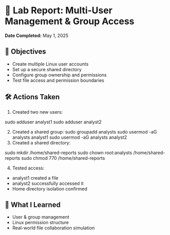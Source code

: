 # 🔐 Lab Report: Multi-User Management & Group Access

**Date Completed:** May 1, 2025

## 🎯 Objectives
- Create multiple Linux user accounts
- Set up a secure shared directory
- Configure group ownership and permissions
- Test file access and permission boundaries

## 🛠️ Actions Taken
1. Created two new users:

sudo adduser analyst1
sudo adduser analyst2

2. Created a shared group:
sudo groupadd analysts sudo usermod -aG analysts analyst1 sudo usermod -aG analysts analyst2
3. Created a shared directory:

sudo mkdir /home/shared-reports sudo chown root:analysts /home/shared-reports sudo chmod 770 /home/shared-reports 

4. Tested access:
- analyst1 created a file
- analyst2 successfully accessed it
- Home directory isolation confirmed

## 🧠 What I Learned
- User & group management
- Linux permission structure
- Real-world file collaboration simulation

